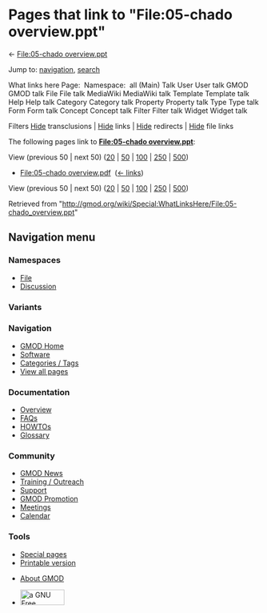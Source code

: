 <div id="mw-page-base" class="noprint">

</div>

<div id="mw-head-base" class="noprint">

</div>

<div id="content" class="mw-body" role="main">

<span id="top"></span>

<div id="mw-js-message" style="display:none;">

</div>



# <span dir="auto">Pages that link to "File:05-chado overview.ppt"</span>

<div id="bodyContent">

<div id="contentSub">

← [File:05-chado
overview.ppt](/wiki/File:05-chado_overview.ppt "File:05-chado overview.ppt")

</div>

<div id="jump-to-nav" class="mw-jump">

Jump to: [navigation](#mw-navigation), [search](#p-search)

</div>

<div id="mw-content-text">

What links here Page:  Namespace:  all (Main) Talk User User talk GMOD
GMOD talk File File talk MediaWiki MediaWiki talk Template Template talk
Help Help talk Category Category talk Property Property talk Type Type
talk Form Form talk Concept Concept talk Filter Filter talk Widget
Widget talk

Filters
[Hide](/mediawiki/index.php?title=Special:WhatLinksHere/File:05-chado_overview.ppt&hidetrans=1 "Special:WhatLinksHere/File:05-chado overview.ppt")
transclusions \|
[Hide](/mediawiki/index.php?title=Special:WhatLinksHere/File:05-chado_overview.ppt&hidelinks=1 "Special:WhatLinksHere/File:05-chado overview.ppt")
links \|
[Hide](/mediawiki/index.php?title=Special:WhatLinksHere/File:05-chado_overview.ppt&hideredirs=1 "Special:WhatLinksHere/File:05-chado overview.ppt")
redirects \|
[Hide](/mediawiki/index.php?title=Special:WhatLinksHere/File:05-chado_overview.ppt&hideimages=1 "Special:WhatLinksHere/File:05-chado overview.ppt")
file links

The following pages link to **[File:05-chado
overview.ppt](/wiki/File:05-chado_overview.ppt "File:05-chado overview.ppt")**:

View (previous 50 \| next 50)
([20](/mediawiki/index.php?title=Special:WhatLinksHere/File:05-chado_overview.ppt&limit=20 "Special:WhatLinksHere/File:05-chado overview.ppt")
\|
[50](/mediawiki/index.php?title=Special:WhatLinksHere/File:05-chado_overview.ppt&limit=50 "Special:WhatLinksHere/File:05-chado overview.ppt")
\|
[100](/mediawiki/index.php?title=Special:WhatLinksHere/File:05-chado_overview.ppt&limit=100 "Special:WhatLinksHere/File:05-chado overview.ppt")
\|
[250](/mediawiki/index.php?title=Special:WhatLinksHere/File:05-chado_overview.ppt&limit=250 "Special:WhatLinksHere/File:05-chado overview.ppt")
\|
[500](/mediawiki/index.php?title=Special:WhatLinksHere/File:05-chado_overview.ppt&limit=500 "Special:WhatLinksHere/File:05-chado overview.ppt"))

- [File:05-chado
  overview.pdf](/wiki/File:05-chado_overview.pdf "File:05-chado overview.pdf")
  ‎ <span class="mw-whatlinkshere-tools">([←
  links](/mediawiki/index.php?title=Special:WhatLinksHere&target=File%3A05-chado+overview.pdf "Special:WhatLinksHere"))</span>

View (previous 50 \| next 50)
([20](/mediawiki/index.php?title=Special:WhatLinksHere/File:05-chado_overview.ppt&limit=20 "Special:WhatLinksHere/File:05-chado overview.ppt")
\|
[50](/mediawiki/index.php?title=Special:WhatLinksHere/File:05-chado_overview.ppt&limit=50 "Special:WhatLinksHere/File:05-chado overview.ppt")
\|
[100](/mediawiki/index.php?title=Special:WhatLinksHere/File:05-chado_overview.ppt&limit=100 "Special:WhatLinksHere/File:05-chado overview.ppt")
\|
[250](/mediawiki/index.php?title=Special:WhatLinksHere/File:05-chado_overview.ppt&limit=250 "Special:WhatLinksHere/File:05-chado overview.ppt")
\|
[500](/mediawiki/index.php?title=Special:WhatLinksHere/File:05-chado_overview.ppt&limit=500 "Special:WhatLinksHere/File:05-chado overview.ppt"))

</div>

<div class="printfooter">

Retrieved from
"<http://gmod.org/wiki/Special:WhatLinksHere/File:05-chado_overview.ppt>"

</div>

<div id="catlinks" class="catlinks catlinks-allhidden">

</div>

<div class="visualClear">

</div>

</div>

</div>

<div id="mw-navigation">

## Navigation menu

<div id="mw-head">



<div id="left-navigation">

<div id="p-namespaces" class="vectorTabs" role="navigation"
aria-labelledby="p-namespaces-label">

### Namespaces

- <span id="ca-nstab-image"><a href="/wiki/File:05-chado_overview.ppt" accesskey="c"
  title="View the file page [c]">File</a></span>
- <span id="ca-talk"><a
  href="/mediawiki/index.php?title=File_talk:05-chado_overview.ppt&amp;action=edit&amp;redlink=1"
  accesskey="t"
  title="Discussion about the content page [t]">Discussion</a></span>

</div>

<div id="p-variants" class="vectorMenu emptyPortlet" role="navigation"
aria-labelledby="p-variants-label">

### 

### Variants[](#)

<div class="menu">

</div>

</div>

</div>

<div id="right-navigation">





</div>



</div>

</div>

</div>

<div id="mw-panel">

<div id="p-logo" role="banner">

<a href="/wiki/Main_Page"
style="background-image: url(http://gmod.org/images/GMOD-cogs.png);"
title="Visit the main page"></a>

</div>

<div id="p-Navigation" class="portal" role="navigation"
aria-labelledby="p-Navigation-label">

### Navigation

<div class="body">

- <span id="n-GMOD-Home">[GMOD Home](/wiki/Main_Page)</span>
- <span id="n-Software">[Software](/wiki/GMOD_Components)</span>
- <span id="n-Categories-.2F-Tags">[Categories /
  Tags](/wiki/Categories)</span>
- <span id="n-View-all-pages">[View all
  pages](/wiki/Special:AllPages)</span>

</div>

</div>

<div id="p-Documentation" class="portal" role="navigation"
aria-labelledby="p-Documentation-label">

### Documentation

<div class="body">

- <span id="n-Overview">[Overview](/wiki/Overview)</span>
- <span id="n-FAQs">[FAQs](/wiki/Category:FAQ)</span>
- <span id="n-HOWTOs">[HOWTOs](/wiki/Category:HOWTO)</span>
- <span id="n-Glossary">[Glossary](/wiki/Glossary)</span>

</div>

</div>

<div id="p-Community" class="portal" role="navigation"
aria-labelledby="p-Community-label">

### Community

<div class="body">

- <span id="n-GMOD-News">[GMOD News](/wiki/GMOD_News)</span>
- <span id="n-Training-.2F-Outreach">[Training /
  Outreach](/wiki/Training_and_Outreach)</span>
- <span id="n-Support">[Support](/wiki/Support)</span>
- <span id="n-GMOD-Promotion">[GMOD
  Promotion](/wiki/GMOD_Promotion)</span>
- <span id="n-Meetings">[Meetings](/wiki/Meetings)</span>
- <span id="n-Calendar">[Calendar](/wiki/Calendar)</span>

</div>

</div>

<div id="p-tb" class="portal" role="navigation"
aria-labelledby="p-tb-label">

### Tools

<div class="body">

- <span id="t-specialpages"><a href="/wiki/Special:SpecialPages" accesskey="q"
  title="A list of all special pages [q]">Special pages</a></span>
- <span id="t-print"><a
  href="/mediawiki/index.php?title=Special:WhatLinksHere/File:05-chado_overview.ppt&amp;printable=yes"
  rel="alternate" accesskey="p"
  title="Printable version of this page [p]">Printable version</a></span>

</div>

</div>

</div>

</div>

<div id="footer" role="contentinfo">

- <span id="footer-places-about">[About
  GMOD](/wiki/GMOD:About "GMOD:About")</span>

<!-- -->

- <span id="footer-copyrightico">[<img src="http://www.gnu.org/graphics/gfdl-logo-small.png" width="88"
  height="31" alt="a GNU Free Documentation License" />](http://www.gnu.org/licenses/fdl-1.3.html)</span>


<div style="clear:both">

</div>

</div>
